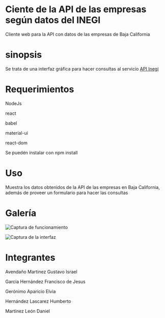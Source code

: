 # Ciente de la API de las empresas según datos del INEGI
Cliente web para la API con datos de las empresas de Baja California

# sinopsis
Se trata de una interfaz gráfica para hacer consultas al servicio [API Inegi](https://github.com/Israel-Eskape/ApiInegi)

# Requerimientos
NodeJs 

react

babel

material-ui

react-dom

Se puedén instalar con npm install 

# Uso 
Muestra los datos obtenidos de la API de las empresas en Baja California, además de proveer un formulario para hacer las consultas 

# Galería

![Captura de funcionamiento](https://github.com/Israel-Eskape/clienteInegi/blob/main/capturas/Captura%20funcionamiento%20cliente.png)

![Captura de la interfaz](https://github.com/Israel-Eskape/clienteInegi/blob/main/capturas/captura%20cliente.png)

# Integrantes
Avendaño Martinez Gustavo Israel 

García Hernández Francisco de Jesus 

Gerónimo Aparicio Elvia 

Hernández Lascarez Humberto 

Martínez León Daniel 